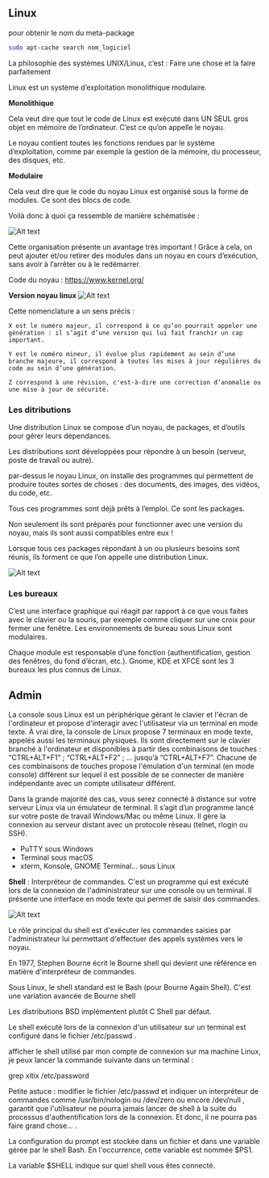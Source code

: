 ## Linux

pour obtenir le nom du meta-package
```bash
sudo apt-cache search nom_logiciel
```

La philosophie des systèmes UNIX/Linux, c’est : Faire une chose et la faire parfaitement

Linux est un système d’exploitation monolithique modulaire.

**Monolithique**

Cela veut dire que tout le code de Linux est exécuté dans UN SEUL gros objet en mémoire de l’ordinateur. C’est ce qu’on appelle le noyau.

Le noyau contient toutes les fonctions rendues par le système d’exploitation, comme par exemple la gestion de la mémoire, du processeur, des disques, etc.

**Modulaire** 

Cela veut dire que le code du noyau Linux est organisé sous la forme de modules. Ce sont des blocs de code. 

Voilà donc à quoi ça ressemble de manière schématisée :

![Alt text](image-2.png)

Cette organisation présente un avantage très important ! Grâce à cela, on peut ajouter et/ou retirer des modules dans un noyau en cours d’exécution, sans avoir à l’arrêter ou à le redémarrer.

Code du noyau : https://www.kernel.org/

**Version noyau linux**
![Alt text](image-1.png)

Cette nomenclature a un sens précis :

    X est le numéro majeur, il correspond à ce qu’on pourrait appeler une génération : il s’agit d’une version qui lui fait franchir un cap important.

    Y est le numéro mineur, il évolue plus rapidement au sein d’une branche majeure, il correspond à toutes les mises à jour régulières du code au sein d’une génération.

    Z correspond à une révision, c'est-à-dire une correction d’anomalie ou une mise à jour de sécurité. 


### Les ditributions

Une distribution Linux se compose d’un noyau, de packages, et d’outils pour gérer leurs dépendances.

Les distributions sont développées pour répondre à un besoin (serveur, poste de travail ou autre).

par-dessus le noyau Linux, on installe des programmes qui permettent de produire toutes sortes de choses : des documents, des images, des vidéos, du code, etc.

Tous ces programmes sont déjà prêts à l’emploi. Ce sont les packages.

Non seulement ils sont préparés pour fonctionner avec une version du noyau, mais ils sont aussi compatibles entre eux !

Lorsque tous ces packages répondant à un ou plusieurs besoins sont réunis, ils forment ce que l’on appelle une distribution Linux.

![Alt text](image-3.png)


### Les bureaux

C’est une interface graphique qui réagit par rapport à ce que vous faites avec le clavier ou la souris, par exemple comme cliquer sur une croix pour fermer une fenêtre.
Les environnements de bureau sous Linux sont modulaires.

Chaque module est responsable d’une fonction (authentification, gestion des fenêtres, du fond d’écran, etc.).
Gnome, KDE et XFCE sont les 3 bureaux les plus connus de Linux.


## Admin

La console sous Linux est un périphérique gérant le clavier et l'écran de l'ordinateur et propose d'interagir avec l'utilisateur via un terminal en mode texte. À vrai dire, la console de Linux propose 7 terminaux en mode texte, appelés aussi les terminaux physiques. Ils sont directement sur le clavier branché à l'ordinateur et disponibles à partir des combinaisons de touches : “CTRL+ALT+F1” ; “CTRL+ALT+F2” ; … jusqu’à “CTRL+ALT+F7”.
Chacune de ces combinaisons de touches propose l'émulation d'un terminal (en mode console) différent sur lequel il est possible de se connecter de manière indépendante avec un compte utilisateur différent.

Dans la grande majorité des cas, vous serez connecté à distance sur votre serveur Linux via un émulateur de terminal. Il s’agit d’un programme lancé sur votre poste de travail Windows/Mac ou même Linux. Il gère la connexion au serveur distant avec un protocole réseau (telnet, rlogin ou SSH).
- PuTTY sous Windows
- Terminal sous macOS
- xterm, Konsole, GNOME Terminal... sous Linux

**Shell** : Interpréteur de commandes. C'est un programme qui est exécuté lors de la connexion de l'administrateur sur une console ou un terminal. Il présente une interface en mode texte qui permet de saisir des commandes.

![Alt text](image-4.png)

Le rôle principal du shell est d'exécuter les commandes saisies par l'administrateur lui permettant d'effectuer des appels systèmes vers le noyau.

En 1977, Stephen Bourne écrit le Bourne shell qui devient une référence en matière d'interpréteur de commandes.

Sous Linux, le shell standard est le Bash (pour Bourne Again Shell). C'est une variation avancée de Bourne shell

Les distributions BSD implémentent plutôt C Shell par défaut.

Le shell exécuté lors de la connexion d'un utilisateur sur un terminal est configuré dans le fichier  /etc/passwd  . 

afficher le shell utilisé par mon compte de connexion sur ma machine Linux, je peux lancer la commande suivante dans un terminal :

grep xitix /etc/password

Petite astuce : modifier le fichier /etc/passwd et indiquer un interpréteur de commandes comme /usr/bin/nologin ou /dev/zero ou encore /dev/null  , garantit que l'utilisateur ne pourra jamais lancer de shell à la suite du processus d'authentification lors de la connexion. Et donc, il ne pourra pas faire grand chose… .

La configuration du prompt est stockée dans un fichier et dans une variable gérée par le shell Bash. En l'occurrence, cette variable est nommée $PS1.

La variable $SHELL indique sur quel shell vous êtes connecté.